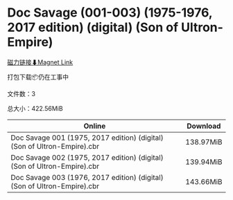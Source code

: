 # Doc Savage (001-003) (1975-1976, 2017 edition) (digital) (Son of Ultron-Empire)

[磁力链接⬇Magnet Link](magnet:?xt=urn:btih:5a7df76b2495abbbdbf997f982db31509dd95ba7&dn=Doc%20Savage%20%28001-003%29%20%281975-1976%2C%202017%20edition%29%20%28digital%29%20%28Son%20of%20Ultron-Empire%29)

打包下载📦仍在工事中

文件数：3

总大小：422.56MiB

Online | Download
--- | ---
Doc Savage 001 (1975, 2017 edition) (digital) (Son of Ultron-Empire).cbr | 138.97MiB
Doc Savage 002 (1975, 2017 edition) (digital) (Son of Ultron-Empire).cbr | 139.94MiB
Doc Savage 003 (1976, 2017 edition) (digital) (Son of Ultron-Empire).cbr | 143.66MiB